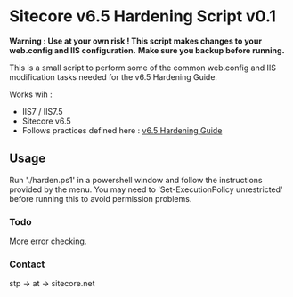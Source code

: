 # Sitecore v6.5 Hardening Script v0.1

**Warning : Use at your own risk ! This script makes changes to your web.config and IIS configuration.**
**Make sure you backup before running.**

This is a small script to perform some of the common web.config and IIS modification tasks needed for the v6.5 Hardening Guide.

Works wih :

* IIS7 / IIS7.5
* Sitecore v6.5
* Follows practices defined here : [v6.5 Hardening Guide](http://sdn.sitecore.net/reference/sitecore%206/security%20hardening%20guide.aspx)

## Usage

Run './harden.ps1' in a powershell window and follow the instructions provided by the menu.
You may need to 'Set-ExecutionPolicy unrestricted' before running this to avoid permission problems.

### Todo

More error checking.

### Contact

stp -> at -> sitecore.net
